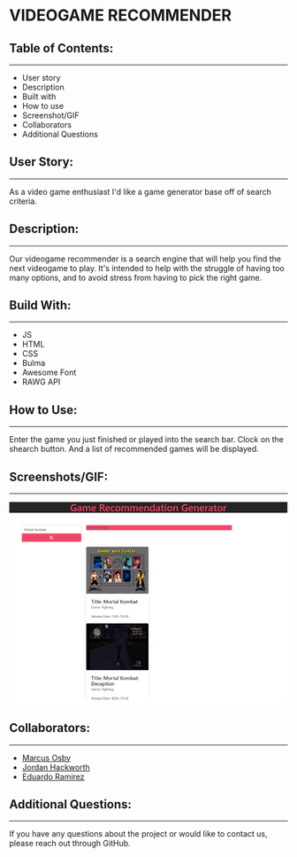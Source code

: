 # VIDEOGAME RECOMMENDER

## **Table of Contents:**
---
- User story
- Description
- Built with
- How to use
- Screenshot/GIF
- Collaborators
- Additional Questions

## **User Story:**
---
As a video game enthusiast I'd like a game generator base off of search criteria.

## **Description:**
---
Our videogame recommender is a search engine that will help you find the next videogame to play. It's intended to help with the struggle of having too many options, and to avoid stress from having to pick the right game.

## **Build With:**
---
- JS
- HTML
- CSS
- Bulma
- Awesome Font
- RAWG API

## **How to Use:**
---
Enter the game you just finished or played into the search bar. Clock on the shearch button. And a list of recommended games will be displayed.
## **Screenshots/GIF:**
---
![Demo](Demo-Screenshot.png)
## **Collaborators:**
---
- [Marcus Osby](https://github.com/osbym)
- [Jordan Hackworth](https://github.com/HacAtac)
- [Eduardo Ramirez](https://github.com/EduardoRam7)

## **Additional Questions:**
---
If you have any questions about the project or would like to contact us, please reach out through GitHub.